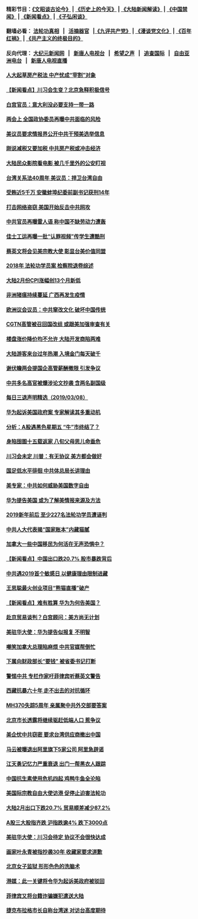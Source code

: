 #### 精彩节目：[《文昭谈古论今》](http://155.138.205.71/wenzhao) | [《历史上的今天》](http://155.138.205.71/today-in-history) | [《大陆新闻解读》](http://155.138.205.71/ntdtv-comedy) | [《中国禁闻》](http://155.138.205.71/ntdtv-news) | [《新闻看点》](http://155.138.205.71/news-insight) | [《子弘闲谈》](http://155.138.205.71/zihongxiantan/) 

 #### 翻墙必看： [法轮功真相](http://155.138.205.71:10000/videos/truth.html) &nbsp;&nbsp;|&nbsp;&nbsp; [活摘器官](http://155.138.205.71:10000/videos/res/Organs/) &nbsp;&nbsp;|[《九评共产党》](http://155.138.205.71:10000/videos/jiuping) | [《漫谈党文化》](http://155.138.205.71:10000/videos/mtdwh) | [《百年红祸》](http://155.138.205.71:10000/videos/bnhh) | [《共产主义的终极目的》](http://155.138.205.71:10000/videos/res/zjmd) 

 #### 反向代理： [大纪元新闻网](http://155.138.205.71:10080/) &nbsp;&nbsp;|&nbsp;&nbsp; [新唐人电视台](http://155.138.205.71:8000/) &nbsp;&nbsp;|&nbsp;&nbsp; [希望之声](http://155.138.205.71:8200/) &nbsp;&nbsp;|&nbsp;&nbsp; [追查国际](http://155.138.205.71:10010/) &nbsp;&nbsp;|&nbsp;&nbsp; [自由亚洲电台](http://155.138.205.71:9800/) &nbsp;&nbsp;|&nbsp;&nbsp; [新唐人电视直播](http://155.138.205.71/) 

#### [人大起草房产税法 中产忧成“宰割”对象](../pages/nsc413/n11101800.md?t=03092136) 

#### [【新闻看点】川习会生变？北京急释积极信号](../pages/nsc413/n11101718.md?t=03092136) 

#### [白宫官员：意大利没必要支持一带一路](../pages/nsc413/n11101722.md?t=03092136) 

#### [两会上 全国政协委员再曝中共面临的风险](../pages/nsc413/n11101650.md?t=03092136) 

#### [美议员要求情报界公开中共干预美选举信息](../pages/nsc413/n11101681.md?t=03092136) 

#### [刚说减税又要加税 中共房产税或冲击经济](../pages/nsc413/n11101560.md?t=03092136) 

#### [大陆民众影院看电影 被几千里外的公安盯视](../pages/nsc413/n11101527.md?t=03092136) 

#### [台湾关系法40周年 美议员：捍卫台湾自由](../pages/nsc413/n11101525.md?t=03092136) 

#### [受贿近5千万 安徽蚌埠纪委前副书记获刑14年](../pages/nsc413/n11101167.md?t=03092136) 


#### [打击网络盗窃 美国开始反击中共网攻](../pages/nsc413/n11099537.md?t=03092136) 

#### [中共官员再曝雷人语 称中国不缺劳动力遭轰](../pages/nsc413/n11101459.md?t=03092136) 

#### [佳士工运再曝一批“认罪视频”传学生遭酷刑](../pages/nsc413/n11101296.md?t=03092136) 

#### [蔡英文将会见美宗教大使 彰显台美价值同盟](../pages/nsc413/n11101381.md?t=03092136) 

#### [2018年 法轮功学员案 检察院退卷综述](../pages/nsc413/n11096753.md?t=03092136) 

#### [大陆2月份CPI涨幅创13个月新低](../pages/nsc413/n11100879.md?t=03092136) 

#### [非洲猪瘟持续蔓延 广西再发生疫情](../pages/nsc413/n11100280.md?t=03092136) 

#### [欧洲议会议员：中共窜改文化 破坏中国传统](../pages/nsc413/n11100491.md?t=03092136) 

#### [CGTN高管被召回国改组 或跟美加强审查有关](../pages/nsc413/n11100865.md?t=03092136) 

#### [楼盘涨价降价均不允许 大陆开发商陷两难](../pages/nsc413/n11100403.md?t=03092136) 

#### [大陆游客来台过年热潮 入境金门每天破千](../pages/nsc413/n11100536.md?t=03092136) 

#### [谢伏瞻两会提国企高管薪酬撤限 引发争议](../pages/nsc413/n11100506.md?t=03092136) 

#### [中共多名高官被爆涉论文抄袭 含两名副国级](../pages/nsc413/n11100242.md?t=03092136) 

#### [每日三退声明精选（2019/03/08）](../pages/nsc413/n11100538.md?t=03092136) 

#### [华为起诉美国政府案 专家解读其多重动机](../pages/nsc413/n11100270.md?t=03092136) 

#### [分析：A股遇黑色星期五 “牛”市终结了？](../pages/nsc413/n11100274.md?t=03092136) 

#### [身陷囹圄十五载返家 八旬父母思儿命垂危](../pages/nsc413/n11100252.md?t=03092136) 

#### [川习会未定 川普：有无协议 美方都会做好](../pages/nsc413/n11099895.md?t=03092136) 

#### [国足低水平徘徊 中共体总局长讲理由](../pages/nsc413/n11100097.md?t=03092136) 

#### [美专家：中共如何威胁美国数字自由](../pages/nsc413/n11100082.md?t=03092136) 

#### [华为提告美国 或为了解美情报来源及方法](../pages/nsc413/n11100009.md?t=03092136) 

#### [2019新年前后 至少227名法轮功学员遭诬判](../pages/nsc413/n11099912.md?t=03092136) 

#### [中共人大代表揭“国家账本”内藏猫腻](../pages/nsc413/n11100053.md?t=03092136) 

#### [加拿大一些中国移民为何活在无声恐惧中？](../pages/nsc413/n11100069.md?t=03092136) 

#### [【新闻看点】中国出口跌20.7% 股市暴跌背后](../pages/nsc413/n11099775.md?t=03092136) 

#### [中共遇2019首个敏感日 以健康理由限制进藏](../pages/nsc413/n11099976.md?t=03092136) 

#### [王思聪最火创业项目“熊猫直播”破产](../pages/nsc413/n11099708.md?t=03092136) 

#### [【新闻看点】难有胜算 华为为何告美国？](../pages/nsc413/n11099574.md?t=03092136) 

#### [赴京贸易谈判？白宫顾问：美方尚无计划](../pages/nsc413/n11100022.md?t=03092136) 

#### [美驻华大使：华为提告似报复 不明智](../pages/nsc413/n11099847.md?t=03092136) 

#### [嘲笑加拿大总理陷麻烦 中共官媒帮倒忙](../pages/nsc413/n11099780.md?t=03092136) 

#### [下属向财政部长“要钱” 被省委书记打断](../pages/nsc413/n11099674.md?t=03092136) 

#### [警惕中共 专栏作家吁菲律宾听蔡英文警告](../pages/nsc413/n11099726.md?t=03092136) 

#### [西藏抗暴六十年 走不出去的对抗循环](../pages/nsc413/n11099724.md?t=03092136) 

#### [MH370失踪5周年 亲属聚中共外交部要答案](../pages/nsc413/n11099693.md?t=03092136) 

#### [北京市长透露将继续驱赶低端人口 惹争议](../pages/nsc413/n11099623.md?t=03092136) 

#### [美企忧中共窃密 要求台湾供应商撤出中国](../pages/nsc413/n11099647.md?t=03092136) 

#### [马云被曝退出阿里旗下5家公司 阿里急辟谣](../pages/nsc413/n11099553.md?t=03092136) 

#### [江天勇记忆力严重衰退 出门一帮黑衣人跟踪](../pages/nsc413/n11099040.md?t=03092136) 

#### [中国抗生素使用危机四起 鸡鸭牛鱼全沦陷](../pages/nsc413/n11097914.md?t=03092136) 

#### [美国际宗教自由大使访港 促停止迫害法轮功](../pages/nsc413/n11098363.md?t=03092136) 


#### [大陆2月出口下跌20.7% 贸易顺差减少87.2%](../pages/nsc413/n11098960.md?t=03092136) 

#### [A股三大股指齐跌 沪指跌逾4% 跌下3000点](../pages/nsc413/n11098580.md?t=03092136) 

#### [美驻华大使：川习会待定 协议不会很快达成](../pages/nsc413/n11098929.md?t=03092136) 

#### [画家叶永青被指抄袭30年 收藏家要求道歉](../pages/nsc413/n11098249.md?t=03092136) 

#### [北京女子监狱 形形色色的洗脑术](../pages/nsc413/n11097813.md?t=03092136) 

#### [港媒：此一关键将令华为起诉美政府被驳回](../pages/nsc413/n11098077.md?t=03092136) 

#### [菲律宾又将台籍诈骗嫌犯遣送大陆](../pages/nsc413/n11098905.md?t=03092136) 

#### [捷克布拉格市长自称台湾迷 对访台高度期待](../pages/nsc413/n11098675.md?t=03092136) 

